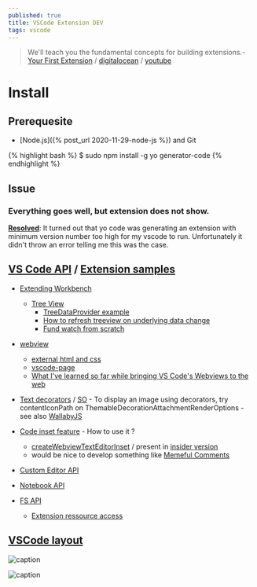 ```yaml
---
published: true
title: VSCode Extension DEV
tags: vscode
---
```

> We'll teach you the fundamental concepts for building extensions.- [Your First Extension](https://code.visualstudio.com/api/get-started/your-first-extension) / [digitalocean](https://www.digitalocean.com/community/tutorials/how-to-create-your-first-visual-studio-code-extension) / [youtube](https://www.youtube.com/watch?v=srwsnNhiqv8)

# Install
## Prerequesite
- [Node.js]({% post_url 2020-11-29-node-js %}) and Git

{% highlight bash %}
$ sudo npm install -g yo generator-code
{% endhighlight %}

## Issue
### Everything goes well, but extension does not show.
[**Resolved**](https://www.reddit.com/r/vscode/comments/a6ox7w/writing_a_hello_world_extension_doesnt_appear_to/): It turned out that yo code was generating an extension with minimum version number too high for my vscode to run. Unfortunately it didn't throw an error telling me this was the case.

## [VS Code API](https://code.visualstudio.com/api/references/vscode-api) / [Extension samples](https://github.com/Microsoft/vscode-extension-samples)
- [Extending Workbench](https://code.visualstudio.com/api/extension-capabilities/extending-workbench)
	- [Tree View](https://code.visualstudio.com/api/extension-guides/tree-view#view-container)
    	- [TreeDataProvider example](https://stackoverflow.com/questions/56534723/simple-example-to-implement-vs-code-treedataprovider-with-json-data)
        - [How to refresh treeview on underlying data change](https://stackoverflow.com/questions/52421724/how-to-refresh-treeview-on-underlying-data-change)
        - [Fund watch from scratch](https://developpaper.com/implementation-of-vs-code-fund-plug-in-from-scratch/)

- [webview](https://code.visualstudio.com/api/extension-guides/webview)
	- [external html and css](https://stackoverflow.com/questions/56182144/vscode-extension-webview-external-html-and-css)
    - [vscode-page](https://dev.to/foxgem/simplifying-vs-code-webview-development-with-vscode-page-13c3)
	- [What I've learned so far while bringing VS Code's Webviews to the web](https://blog.mattbierner.com/vscode-webview-web-learnings/)
    
- [Text decorators](https://code.visualstudio.com/api/references/vscode-api#DecorationRenderOptions) / [SO](https://stackoverflow.com/a/44965967/51386) - To display an image using decorators, try contentIconPath on ThemableDecorationAttachmentRenderOptions - see also [WallabyJS](https://stackoverflow.com/questions/64085323/vscode-extension-api-for-adding-line-markings)
- [Code inset feature](https://github.com/microsoft/vscode/pull/66418) - How to use it ?
	- [createWebviewTextEditorInset](https://github.com/microsoft/vscode/issues/75931) / present in [insider version](https://github.com/microsoft/vscode/blob/627ad0b4ee553d233b80336ebb241f911e4bff07/src/vs/vscode.proposed.d.ts)
    - would be nice to develop something like [Memeful Comments](https://github.com/mariusbancila/memefulcomments)


- [Custom Editor API](https://code.visualstudio.com/api/extension-guides/custom-editors)
- [Notebook API](https://code.visualstudio.com/api/extension-guides/notebook)
- [FS API](https://stackoverflow.com/questions/53559240/how-should-i-access-the-file-system-of-the-vscodes-user)
	- [Extension ressource access](https://stackoverflow.com/questions/49962461/accessing-resources-in-vscode-previewhtml-with-file-scheme)

## [VSCode layout](https://stackoverflow.com/questions/41874426/moving-panel-in-visual-studio-code-to-right-side)

![caption](https://i.stack.imgur.com/QPSw4.png)

![caption](https://code.visualstudio.com/assets/api/extension-capabilities/extending-workbench/workbench-contribution.png)
